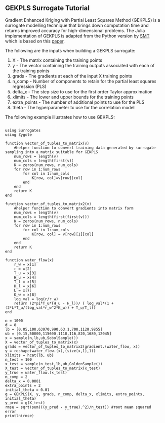 ## GEKPLS Surrogate Tutorial

Gradient Enhanced Kriging with Partial Least Squares Method (GEKPLS) is a surrogate modelling technique that brings down computation time and returns improved accuracy for high-dimensional problems. The Julia implementation of GEKPLS is adapted from the Python version by [SMT](https://github.com/SMTorg) which is based on this [paper](https://arxiv.org/pdf/1708.02663.pdf).  

The following are the inputs when building a GEKPLS surrogate: 

1. X - The matrix containing the training points
2. y - The vector containing the training outputs associated with each of the training points
3. grads - The gradients at each of the input X training points
4. n_comp - Number of components to retain for the partial least squares regression (PLS)
5. delta_x -  The step size to use for the first order Taylor approximation
6. xlimits - The lower and upper bounds for the training points
7. extra_points - The number of additional points to use for the PLS 
8. theta - The hyperparameter to use for the correlation model

The following example illustrates how to use GEKPLS:

```@example gekpls_water_flow

using Surrogates
using Zygote

function vector_of_tuples_to_matrix(v)
    #helper function to convert training data generated by surrogate sampling into a matrix suitable for GEKPLS
    num_rows = length(v)
    num_cols = length(first(v))
    K = zeros(num_rows, num_cols)
    for row in 1:num_rows
        for col in 1:num_cols
            K[row, col]=v[row][col]
        end
    end
    return K
end

function vector_of_tuples_to_matrix2(v)
    #helper function to convert gradients into matrix form
    num_rows = length(v)
    num_cols = length(first(first(v)))
    K = zeros(num_rows, num_cols)
    for row in 1:num_rows
        for col in 1:num_cols
            K[row, col] = v[row][1][col]
        end
    end
    return K
end

function water_flow(x)
    r_w = x[1]
    r = x[2]
    T_u = x[3]
    H_u = x[4]
    T_l = x[5]
    H_l = x[6]
    L = x[7]
    K_w = x[8]
    log_val = log(r/r_w)
    return (2*pi*T_u*(H_u - H_l))/ ( log_val*(1 + (2*L*T_u/(log_val*r_w^2*K_w)) + T_u/T_l))
end

n = 1000
d = 8
lb = [0.05,100,63070,990,63.1,700,1120,9855]
ub = [0.15,50000,115600,1110,116,820,1680,12045]
x = sample(n,lb,ub,SobolSample())
X = vector_of_tuples_to_matrix(x)
grads = vector_of_tuples_to_matrix2(gradient.(water_flow, x))
y = reshape(water_flow.(x),(size(x,1),1))
xlimits = hcat(lb, ub)
n_test = 100 
x_test = sample(n_test,lb,ub,GoldenSample()) 
X_test = vector_of_tuples_to_matrix(x_test) 
y_true = water_flow.(x_test)
n_comp = 2
delta_x = 0.0001
extra_points = 2
initial_theta = 0.01
g = GEKPLS(X, y, grads, n_comp, delta_x, xlimits, extra_points, initial_theta)
y_pred = g(X_test)
rmse = sqrt(sum(((y_pred - y_true).^2)/n_test)) #root mean squared error
println(rmse)
```

